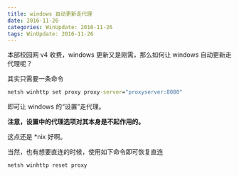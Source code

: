 ```yaml
---
title: windows 自动更新走代理
date: 2016-11-26
categories: WinUpdate: 2016-11-26
tags: WinUpdate: 2016-11-26
---
```


本部校园网 v4 收费，windows 更新又是刚需，那么如何让 windows 自动更新走代理呢？

其实只需要一条命令

<!-- more -->

```cmd
netsh winhttp set proxy proxy-server="proxyserver:8080"
```

即可让 windows 的“设置”走代理。

**注意，设置中的代理选项对其本身是不起作用的。**

这点还是 *nix 好啊。

当然，也有想要直连的时候，使用如下命令即可恢复直连

```cmd
netsh winhttp reset proxy
```
